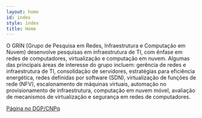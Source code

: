 ```yaml
---
layout: home
id: index
style: index
title: Home
---
```


O GRIN (Grupo de Pesquisa em Redes, Infraestrutura e Computação em Nuvem) desenvolve pesquisas em infraestrutura de TI, com ênfase em redes de computadores, virtualização e computação em nuvem. Algumas das principais áreas de interesse do grupo incluem: gerência de redes e infraestrutura de TI, consolidação de servidores, estratégias para eficiência energética, redes definidas por software (SDN), virtualização de funções de rede (NFV), escalonamento de máquinas virtuais, automação no provisionamento de infraestrutura, computação em nuvem móvel, avaliação de mecanismos de virtualização e segurança em redes de computadores.

[Página no DGP/CNPq](http://dgp.cnpq.br/dgp/espelhogrupo/6377397159170786)
